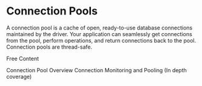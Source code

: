 # Connection Pools

A connection pool is a cache of open, ready-to-use database connections maintained by the driver. Your application can seamlessly get connections from the pool, perform operations, and return connections back to the pool. Connection pools are thread-safe.

<ResourceGroupTitle>Free Content</ResourceGroupTitle>

<BadgeLink badgeText='Read' colorScheme="yellow" href='https://www.mongodb.com/docs/manual/administration/connection-pool-overview/'>Connection Pool Overview</BadgeLink>
<BadgeLink badgeText='Read' colorScheme="yellow" href='https://github.com/mongodb/specifications/blob/master/source/connection-monitoring-and-pooling/connection-monitoring-and-pooling.rst'>Connection Monitoring and Pooling (In depth coverage)</BadgeLink>


